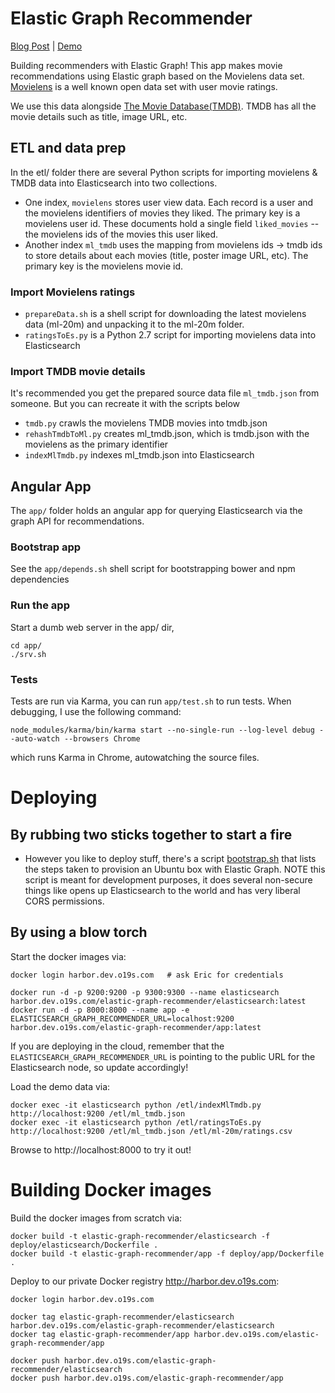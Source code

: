 # Elastic Graph Recommender

[Blog Post](http://opensourceconnections.com/blog/2016/10/05/elastic-graph-recommendor/) | [Demo](http://elastic-graph-recs.labs.o19s.com/)

Building recommenders with Elastic Graph! This app makes movie recommendations using Elastic graph based on the Movielens data set. [Movielens](http://grouplens.org/datasets/movielens/) is a well known open data set with user movie ratings.

We use this data alongside [The Movie Database(TMDB)](https://www.themoviedb.org/?language=en). TMDB has all the movie details such as title, image URL, etc.

## ETL and data prep

In the etl/ folder there are several Python scripts for importing movielens & TMDB data into Elasticsearch into two collections.

- One index, `movielens` stores user view data. Each record is a user and the movielens identifiers of movies they liked. The primary key is a movielens user id. These documents hold a single field `liked_movies` -- the movielens ids of the movies this user liked.
- Another index `ml_tmdb` uses the mapping from movielens ids -> tmdb ids to store details about each movies (title, poster image URL, etc). The primary key is the movielens movie id.

### Import Movielens ratings

- `prepareData.sh` is a shell script for downloading the latest movielens data (ml-20m) and unpacking it to the ml-20m folder.
- `ratingsToEs.py` is a Python 2.7 script for importing movielens data into Elasticsearch

### Import TMDB movie details

It's recommended you get the prepared source data file `ml_tmdb.json` from someone. But you can recreate it with the scripts below

- `tmdb.py` crawls the movielens TMDB movies into tmdb.json
- `rehashTmdbToMl.py` creates ml_tmdb.json, which is tmdb.json with the movielens as the primary identifier
- `indexMlTmdb.py` indexes ml_tmdb.json into Elasticsearch

## Angular App

The `app/` folder holds an angular app for querying Elasticsearch via the graph API for recommendations.

### Bootstrap app

See the `app/depends.sh` shell script for bootstrapping bower and npm dependencies

### Run the app

Start a dumb web server in the app/ dir,

```
cd app/
./srv.sh
```

### Tests

Tests are run via Karma, you can run `app/test.sh` to run tests. When debugging, I use the following command:

```
node_modules/karma/bin/karma start --no-single-run --log-level debug --auto-watch --browsers Chrome
```

which runs Karma in Chrome, autowatching the source files.

# Deploying

## By rubbing two sticks together to start a fire

- However you like to deploy stuff, there's a script [bootstrap.sh](bootstrap.sh) that lists the steps taken to provision an Ubuntu box with Elastic Graph. NOTE this script is meant for development purposes, it does several non-secure things like opens up Elasticsearch to the world and has very liberal CORS permissions.  

## By using a blow torch

Start the docker images via:

```
docker login harbor.dev.o19s.com   # ask Eric for credentials

docker run -d -p 9200:9200 -p 9300:9300 --name elasticsearch harbor.dev.o19s.com/elastic-graph-recommender/elasticsearch:latest
docker run -d -p 8000:8000 --name app -e ELASTICSEARCH_GRAPH_RECOMMENDER_URL=localhost:9200 harbor.dev.o19s.com/elastic-graph-recommender/app:latest
```

If you are deploying in the cloud, remember that the `ELASTICSEARCH_GRAPH_RECOMMENDER_URL` is pointing to the public URL for the Elasticsearch node, so update accordingly!


Load the demo data via:

```
docker exec -it elasticsearch python /etl/indexMlTmdb.py http://localhost:9200 /etl/ml_tmdb.json
docker exec -it elasticsearch python /etl/ratingsToEs.py http://localhost:9200 /etl/ml_tmdb.json /etl/ml-20m/ratings.csv

```

Browse to http://localhost:8000 to try it out!


# Building Docker images
Build the docker images from scratch via:

```
docker build -t elastic-graph-recommender/elasticsearch -f deploy/elasticsearch/Dockerfile .
docker build -t elastic-graph-recommender/app -f deploy/app/Dockerfile .
```

Deploy to our private Docker registry http://harbor.dev.o19s.com:

```
docker login harbor.dev.o19s.com

docker tag elastic-graph-recommender/elasticsearch harbor.dev.o19s.com/elastic-graph-recommender/elasticsearch
docker tag elastic-graph-recommender/app harbor.dev.o19s.com/elastic-graph-recommender/app

docker push harbor.dev.o19s.com/elastic-graph-recommender/elasticsearch
docker push harbor.dev.o19s.com/elastic-graph-recommender/app
